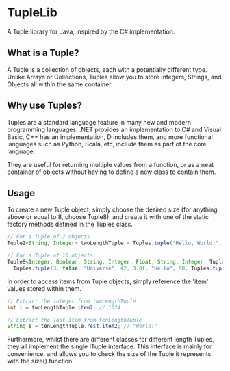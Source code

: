TupleLib
========

A Tuple library for Java, inspired by the C# implementation.

What is a Tuple?
----------------

A Tuple is a collection of objects, each with a potentially different type. Unlike Arrays or Collections, Tuples
allow you to store Integers, Strings, and Objects all within the same container.

Why use Tuples?
---------------

Tuples are a standard language feature in many new and modern programming languages. .NET provides an implementation
to C# and Visual Basic, C++ has an implementation, D includes them, and more functional languages such as Python, Scala,
etc, include them as part of the core language.

They are useful for returning multiple values from a function, or as a neat container of objects without having to
define a new class to contain them.

Usage
-----

To create a new Tuple object, simply choose the desired size (for anything above or equal to 8, choose Tuple8),
and create it with one of the static factory methods defined in the Tuples class.

```java
// For a Tuple of 2 objects
Tuple2<String, Integer> twoLengthTuple = Tuples.tuple("Hello, World!", 1024);

// For a Tuple of 10 objects
Tuple8<Integer, Boolean, String, Integer, Float, String, Integer, Tuple2<String, String>> tenLengthTuple =
  Tuples.tuple(3, false, "Universe", 42, 3.0f, "Hello", 98, Tuples.tuple("Hello, ", "World!"));
```
In order to access items from Tuple objects, simply reference the 'item' values stored within them.

```java
// Extract the integer from twoLengthTuple
int i = twoLengthTuple.item2; // 1024

// Extract the last item from tenLengthTuple
String s = tenLengthTuple.rest.item2; // "World!"
```

Furthermore, whilst there are different classes for different length Tuples, they all implement the single ITuple
interface. This interface is mainly for convenience, and allows you to check the size of the Tuple it represents
with the size() function.
